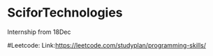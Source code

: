# SciforTechnologies
Internship from 18Dec 

#Leetcode: Link:https://leetcode.com/studyplan/programming-skills/

